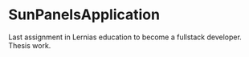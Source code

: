 # SunPanelsApplication
Last assignment in Lernias education to become a fullstack developer. Thesis work. 
